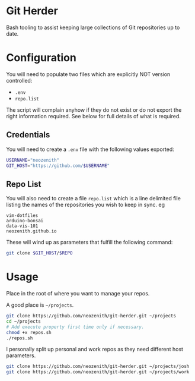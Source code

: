 # Git Herder

Bash tooling to assist keeping large collections of Git repositories up to date.

# Configuration

You will need to populate two files which are explicitly NOT version controlled:

 - `.env`
 - `repo.list`

The script will complain anyhow if they do not exist or do not export the right
information required. See below for full details of what is required.

## Credentials

You will need to create a `.env` file with the following values exported:

```bash
USERNAME="neozenith"
GIT_HOST="https://github.com/$USERNAME"
```

## Repo List

You will also need to create a file `repo.list` which is a line delimited file
listing the names of the repositories you wish to keep in sync. eg

```
vim-dotfiles
arduino-bonsai
data-vis-101
neozenith.github.io
```

These will wind up as parameters that fulfill the following command:

```bash
git clone $GIT_HOST/$REPO
```

# Usage

Place in the root of where you want to manage your repos. 

A good place is `~/projects`. 

```bash
git clone https://github.com/neozenith/git-herder.git ~/projects
cd ~/projects
# Add execute property first time only if necessary.
chmod +x repos.sh
./repos.sh
```

I personally split up personal and work repos as they need different host parameters.

```bash
git clone https://github.com/neozenith/git-herder.git ~/projects/josh
git clone https://github.com/neozenith/git-herder.git ~/projects/work
```
